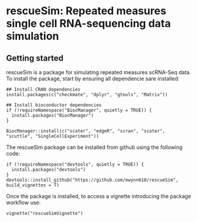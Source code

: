 # rescueSim: Repeated measures single cell RNA-sequencing data simulation
## Getting started 

rescueSim is a package for simulating repeated measures scRNA-Seq data. To install the package, start by ensuring all dependencie sare installed:
```{r}
## Install CRAN dependencies
install.packages(c("checkmate", "dplyr", "gtools", "Matrix"))

## Install bioconductor dependencies
if (!requireNamespace("BiocManager", quietly = TRUE)) {
  install.packages("BiocManager")
}

BiocManager::install(c("scater", "edgeR", "scran", "scater", "scuttle", "SingleCellExperiment"))

```

The rescueSim package can be installed from github using the following code:
```{r}
if (!requireNamespace("devtools", quietly = TRUE)) {
  install.packages("devtools")
}
devtools::install_github("https://github.com/ewynn610/rescueSim",  build_vignettes = T)
```

Once the package is installed, to access a vignette introducing the package workflow use:
```{r}
vignette("rescueSimVignette")
```
